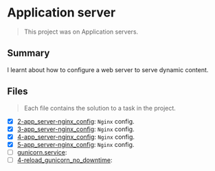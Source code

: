 # Application server

> This project was on Application servers.

## Summary

I learnt about how to configure a web server to serve dynamic content.
## Files

> Each file contains the solution to a task in the project.

- [x] [2-app_server-nginx_config](https://github.com/Ebube-Ochemba/alx-system_engineering-devops/blob/master/0x1A-application_server/2-app_server-nginx_config): `Nginx` config.
- [x] [3-app_server-nginx_config](https://github.com/Ebube-Ochemba/alx-system_engineering-devops/blob/master/0x1A-application_server/3-app_server-nginx_config): `Nginx` config.
- [x] [4-app_server-nginx_config](https://github.com/Ebube-Ochemba/alx-system_engineering-devops/blob/master/0x1A-application_server/4-app_server-nginx_config): `Nginx` config.
- [x] [5-app_server-nginx_config](https://github.com/Ebube-Ochemba/alx-system_engineering-devops/blob/master/0x1A-application_server/5-app_server-nginx_config): `Nginx` config.
- [ ] [gunicorn.service](https://github.com/Ebube-Ochemba/alx-system_engineering-devops/blob/master/0x1A-application_server/gunicorn.service):
- [ ] [4-reload_gunicorn_no_downtime](https://github.com/Ebube-Ochemba/alx-system_engineering-devops/blob/master/0x1A-application_server/4-reload_gunicorn_no_downtime):
